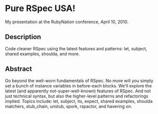Pure RSpec USA!
===============

My presentation at the RubyNation conference, April 10, 2010.


Description
-----------

Code cleaner RSpec using the latest features and patterns:  let, subject,
shared examples, shoulda, and more.


Abstract
--------

Go beyond the well-worn fundamentals of RSpec.  No more will you simply set a
bunch of instance variables in before-each blocks.  We'll explore the latest
(and apparently not-super-well-known) features of RSpec.  And not just
technical syntax, but also the higher-level patterns and refactorings implied.
Topics include:  let, subject, its, expect, shared examples, shoulda matchers,
stub_chain, unstub, spork, rspactor, and havering on.

